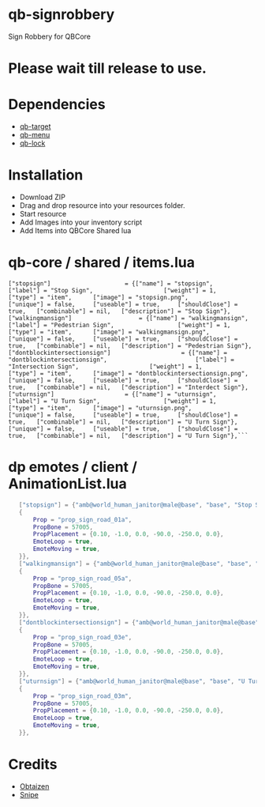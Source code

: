 
# qb-signrobbery
Sign Robbery for QBCore

# Please wait till release to use. 


# Dependencies 

- [qb-target](https://github.com/BerkieBb/qb-target)
- [qb-menu](https://github.com/qbcore-framework/qb-menu)
- [qb-lock](https://github.com/Tex27/qb-lock)


# Installation
* Download ZIP
* Drag and drop resource into your resources folder.
* Start resource
* Add Images into your inventory script
* Add Items into QBCore Shared lua

# qb-core / shared / items.lua
	["stopsign"] 				     = {["name"] = "stopsign", 				        ["label"] = "Stop Sign", 			        ["weight"] = 1, 		["type"] = "item", 		["image"] = "stopsign.png", 		        ["unique"] = false, 	["useable"] = true, 	["shouldClose"] = true,   ["combinable"] = nil,   ["description"] = "Stop Sign"},
	["walkingmansign"] 				     = {["name"] = "walkingmansign", 				        ["label"] = "Pedestrian Sign", 			        ["weight"] = 1, 		["type"] = "item", 		["image"] = "walkingmansign.png", 		        ["unique"] = false, 	["useable"] = true, 	["shouldClose"] = true,   ["combinable"] = nil,   ["description"] = "Pedestrian Sign"},
	["dontblockintersectionsign"] 				     = {["name"] = "dontblockintersectionsign", 				        ["label"] = "Intersection Sign", 			        ["weight"] = 1, 		["type"] = "item", 		["image"] = "dontblockintersectionsign.png", 		        ["unique"] = false, 	["useable"] = true, 	["shouldClose"] = true,   ["combinable"] = nil,   ["description"] = "Interdect Sign"},
	["uturnsign"] 				     = {["name"] = "uturnsign", 				        ["label"] = "U Turn Sign", 			        ["weight"] = 1, 		["type"] = "item", 		["image"] = "uturnsign.png", 		        ["unique"] = false, 	["useable"] = true, 	["shouldClose"] = true,   ["combinable"] = nil,   ["description"] = "U Turn Sign"},	        ["unique"] = false, 	["useable"] = true, 	["shouldClose"] = true,   ["combinable"] = nil,   ["description"] = "U Turn Sign"},```

# dp emotes / client / AnimationList.lua
```lua
   ["stopsign"] = {"amb@world_human_janitor@male@base", "base", "Stop Sign", AnimationOptions =
   {
       Prop = "prop_sign_road_01a",
       PropBone = 57005,
       PropPlacement = {0.10, -1.0, 0.0, -90.0, -250.0, 0.0},
       EmoteLoop = true,
       EmoteMoving = true,
   }},
   ["walkingmansign"] = {"amb@world_human_janitor@male@base", "base", "Walking Man Sign", AnimationOptions =
   {
       Prop = "prop_sign_road_05a",
       PropBone = 57005,
       PropPlacement = {0.10, -1.0, 0.0, -90.0, -250.0, 0.0},
       EmoteLoop = true,
       EmoteMoving = true,
   }},
   ["dontblockintersectionsign"] = {"amb@world_human_janitor@male@base", "base", "Intersection Sign", AnimationOptions =
   {
       Prop = "prop_sign_road_03e",
       PropBone = 57005,
       PropPlacement = {0.10, -1.0, 0.0, -90.0, -250.0, 0.0},
       EmoteLoop = true,
       EmoteMoving = true,
   }},
   ["uturnsign"] = {"amb@world_human_janitor@male@base", "base", "U Turn Sign", AnimationOptions =
   {
       Prop = "prop_sign_road_03m",
       PropBone = 57005,
       PropPlacement = {0.10, -1.0, 0.0, -90.0, -250.0, 0.0},
       EmoteLoop = true,
       EmoteMoving = true,
   }},
```
# Credits
* [Obtaizen](https://github.com/Obtaizen)
* [Snipe](https://github.com/pushkart2)

